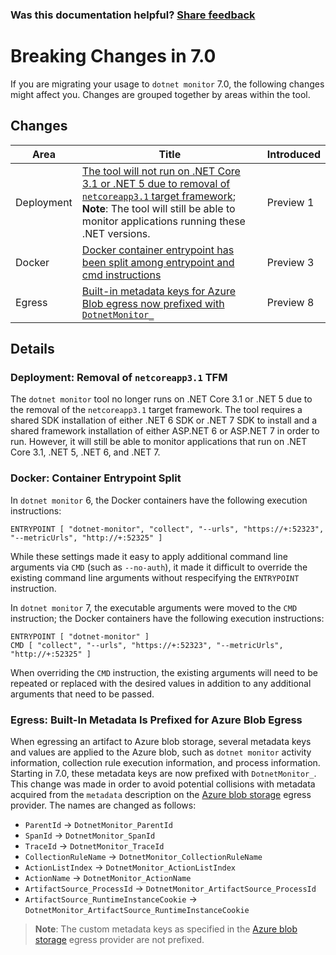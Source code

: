 
### Was this documentation helpful? [Share feedback](https://www.research.net/r/DGDQWXH?src=documentation%2Fcompatibility%2F7.0%2FREADME)

# Breaking Changes in 7.0

If you are migrating your usage to `dotnet monitor` 7.0, the following changes might affect you. Changes are grouped together by areas within the tool.

## Changes

| Area | Title | Introduced |
|--|--|--|
| Deployment | [The tool will not run on .NET Core 3.1 or .NET 5 due to removal of `netcoreapp3.1` target framework](#deployment-removal-of-netcoreapp31-tfm); **Note**: The tool will still be able to monitor applications running these .NET versions. | Preview 1 |
| Docker | [Docker container entrypoint has been split among entrypoint and cmd instructions](#docker-container-entrypoint-split) | Preview 3 |
| Egress | [Built-in metadata keys for Azure Blob egress now prefixed with `DotnetMonitor_`](#egress-built-in-metadata-is-prefixed-for-azure-blob-egress) | Preview 8 |

## Details

### Deployment: Removal of `netcoreapp3.1` TFM

The `dotnet monitor` tool no longer runs on .NET Core 3.1 or .NET 5 due to the removal of the `netcoreapp3.1` target framework. The tool requires a shared SDK installation of either .NET 6 SDK or .NET 7 SDK to install and a shared framework installation of either ASP.NET 6 or ASP.NET 7 in order to run. However, it will still be able to monitor applications that run on .NET Core 3.1, .NET 5, .NET 6, and .NET 7.

### Docker: Container Entrypoint Split

In `dotnet monitor` 6, the Docker containers have the following execution instructions:

```docker
ENTRYPOINT [ "dotnet-monitor", "collect", "--urls", "https://+:52323", "--metricUrls", "http://+:52325" ]
```

While these settings made it easy to apply additional command line arguments via `CMD` (such as `--no-auth`), it made it difficult to override the existing command line arguments without respecifying the `ENTRYPOINT` instruction.

In `dotnet monitor` 7, the executable arguments were moved to the `CMD` instruction; the Docker containers have the following execution instructions:

```docker
ENTRYPOINT [ "dotnet-monitor" ]
CMD [ "collect", "--urls", "https://+:52323", "--metricUrls", "http://+:52325" ]
```

When overriding the `CMD` instruction, the existing arguments will need to be repeated or replaced with the desired values in addition to any additional arguments that need to be passed.

### Egress: Built-In Metadata Is Prefixed for Azure Blob Egress

When egressing an artifact to Azure blob storage, several metadata keys and values are applied to the Azure blob, such as `dotnet monitor` activity information, collection rule execution information, and process information. Starting in 7.0, these metadata keys are now prefixed with `DotnetMonitor_`. This change was made in order to avoid potential collisions with metadata acquired from the `metadata` description on the [Azure blob storage](../../configuration/egress-configuration.md#azure-blob-storage-egress-provider) egress provider. The names are changed as follows:

- `ParentId` -> `DotnetMonitor_ParentId`
- `SpanId` -> `DotnetMonitor_SpanId`
- `TraceId` -> `DotnetMonitor_TraceId`
- `CollectionRuleName` -> `DotnetMonitor_CollectionRuleName`
- `ActionListIndex` -> `DotnetMonitor_ActionListIndex`
- `ActionName` -> `DotnetMonitor_ActionName`
- `ArtifactSource_ProcessId` -> `DotnetMonitor_ArtifactSource_ProcessId`
- `ArtifactSource_RuntimeInstanceCookie` -> `DotnetMonitor_ArtifactSource_RuntimeInstanceCookie`

> **Note**: The custom metadata keys as specified in the [Azure blob storage](../../configuration/egress-configuration.md#azure-blob-storage-egress-provider) egress provider are not prefixed.